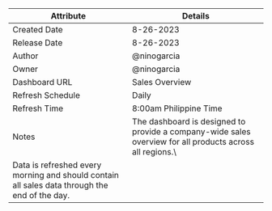 | Attribute | Details |
|---|---|
| Created Date | 8-26-2023 |
| Release Date | 8-26-2023 |
| Author | @ninogarcia |
| Owner | @ninogarcia |
| Dashboard URL | Sales Overview |
| Refresh Schedule | Daily |
| Refresh Time | 8:00am Philippine Time |
| Notes | The dashboard is designed to provide a company-wide sales overview for all products across all regions.\
Data is refreshed every morning and should contain all sales data through the end of the day. |

